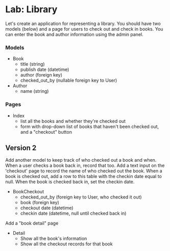 
# Lab: Library

Let's create an application for representing a library. You should have two models (below) and a page for users to check out and check in books. You can enter the book and author information using the admin panel.

### Models

- Book
  - title (string)
  - publish date (datetime)
  - author (foreign key)
  - checked_out_by (nullable foreign key to User)
- Author
  - name (string)

### Pages

- Index
  - list all the books and whether they're checked out
  - form with drop-down list of books that haven't been checked out, and a "checkout" button

## Version 2

Add another model to keep track of who checked out a book and when. When a user checks a book back in, record that too. Add a text input on the 'checkout' page to record the name of who checked out the book. When a book is checked out, add a row to this table with the checkin date equal to null. When the book is checked back in, set the checkin date.

- BookCheckout
  - checked_out_by (foreign key to User, who checked it out)
  - book (foreign key)
  - checkout date (datetime)
  - checkin date (datetime, null until checked back in)

Add a "book detail" page

- Detail
  - Show all the book's information
  - Show all the checkout records for that book
